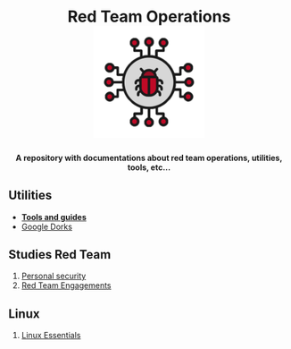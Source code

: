 

<h1 align="center">
<br>
  Red Team Operations
  <br>
<img src="./assets/red.png" alt="Tools" width="200">
</h1>


<h4 align="center">A repository with documentations about red team operations, utilities, tools, etc...</h4>

## Utilities 
<p align="center">
 <ul>
  <li><b><a href="./tools/">Tools and guides</a></b></li>
  <li><a href="./dorks/">Google Dorks</a></li>
  </ul>
</p>


## Studies Red Team
<ol>
 <li><a href="./studies/0-personal-security/">Personal security</a> </li>
 <li><a href="./studies/1-engagements/">Red Team Engagements</a> </li>
</ol>

## Linux
<ol>
 <li><a href="./linux_essentials//">Linux Essentials</a> </li>
</ol>



